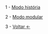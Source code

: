 1 -  [Modo história](Capitulos/organizacao.md)  

2 -  [Modo modular](Módulos.md)  

3 -  [Voltar <-](https://github.com/JeanPaulo-Eletron/Como-programar-)
